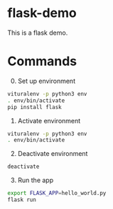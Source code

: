 # flask-demo

This is a flask demo.

# Commands

0. Set up environment

```bash
vituralenv -p python3 env
. env/bin/activate
pip install flask
```
1. Activate environment

```bash
vituralenv -p python3 env
. env/bin/activate
```

2. Deactivate environment

```bash
deactivate
```

3. Run the app

```bash
export FLASK_APP=hello_world.py
flask run
```
